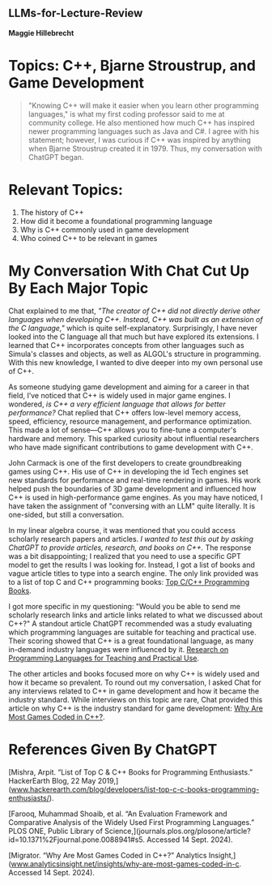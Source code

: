 ## LLMs-for-Lecture-Review
**Maggie Hillebrecht**  
# Topics: C++, Bjarne Stroustrup, and Game Development

> "Knowing C++ will make it easier when you learn other programming languages," is what my first coding professor said to me at community college. He also mentioned how much C++ has inspired newer programming languages such as Java and C#. I agree with his statement; however, I was curious if C++ was inspired by anything when Bjarne Stroustrup created it in 1979. Thus, my conversation with ChatGPT began.

# Relevant Topics:
1. The history of C++
2. How did it become a foundational programming language
3. Why is C++ commonly used in game development
4. Who coined C++ to be relevant in games

# My Conversation With Chat Cut Up By Each Major Topic
Chat explained to me that, *"The creator of C++ did not directly derive other languages when developing C++. Instead, C++ was built as an extension of the C language,"* which is quite self-explanatory. Surprisingly, I have never looked into the C language all that much but have explored its extensions. I learned that C++ incorporates concepts from other languages such as Simula's classes and objects, as well as ALGOL's structure in programming. With this new knowledge, I wanted to dive deeper into my own personal use of C++.

As someone studying game development and aiming for a career in that field, I’ve noticed that C++ is widely used in major game engines. I wondered, *is C++ a very efficient language that allows for better performance?* Chat replied that C++ offers low-level memory access, speed, efficiency, resource management, and performance optimization. This made a lot of sense—C++ allows you to fine-tune a computer's hardware and memory. This sparked curiosity about influential researchers who have made significant contributions to game development with C++.

John Carmack is one of the first developers to create groundbreaking games using C++. His use of C++ in developing the id Tech engines set new standards for performance and real-time rendering in games. His work helped push the boundaries of 3D game development and influenced how C++ is used in high-performance game engines. As you may have noticed, I have taken the assignment of "conversing with an LLM" quite literally. It is one-sided, but still a conversation.

In my linear algebra course, it was mentioned that you could access scholarly research papers and articles. *I wanted to test this out by asking ChatGPT to provide articles, research, and books on C++.* The response was a bit disappointing; I realized that you need to use a specific GPT model to get the results I was looking for. Instead, I got a list of books and vague article titles to type into a search engine. The only link provided was to a list of top C and C++ programming books: [Top C/C++ Programming Books](https://www.hackerearth.com/blog/developers/list-top-c-c-books-programming-enthusiasts/).

I got more specific in my questioning: "Would you be able to send me scholarly research links and article links related to what we discussed about C++?" A standout article ChatGPT recommended was a study evaluating which programming languages are suitable for teaching and practical use. Their scoring showed that C++ is a great foundational language, as many in-demand industry languages were influenced by it. [Research on Programming Languages for Teaching and Practical Use](https://journals.plos.org/plosone/article?id=10.1371/journal.pone.0088941#s5).

The other articles and books focused more on why C++ is widely used and how it became so prevalent. To round out my conversation, I asked Chat for any interviews related to C++ in game development and how it became the industry standard. While interviews on this topic are rare, Chat provided this article on why C++ is the industry standard for game development: [Why Are Most Games Coded in C++?](https://www.analyticsinsight.net/insights/why-are-most-games-coded-in-c).

# References Given By ChatGPT
[Mishra, Arpit. “List of Top C & C++ Books for Programming Enthusiasts.” HackerEarth Blog, 22 May 2019,] (www.hackerearth.com/blog/developers/list-top-c-c-books-programming-enthusiasts/). 

[Farooq, Muhammad Shoaib, et al. “An Evaluation Framework and Comparative Analysis of the Widely Used First Programming Languages.” PLOS ONE, Public Library of Science,](journals.plos.org/plosone/article?id=10.1371%2Fjournal.pone.0088941#s5. Accessed 14 Sept. 2024). 

[Migrator. “Why Are Most Games Coded in C++?” Analytics Insight,](www.analyticsinsight.net/insights/why-are-most-games-coded-in-c. Accessed 14 Sept. 2024). 
